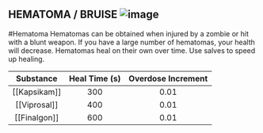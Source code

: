## HEMATOMA / BRUISE ![image](https://user-images.githubusercontent.com/7808279/176214045-81b72c9f-81c0-48f8-8400-f4e9baf38e65.png)

#Hematoma
Hematomas can be obtained when injured by a zombie or hit with a blunt weapon.
If you have a large number of hematomas, your health will decrease.
Hematomas heal on their own over time.
Use salves to speed up healing.

| Substance | Heal Time (s) | Overdose Increment |
|:---------:|:-------------:|:------------------:|
|  [[Kapsikam]] |      300      |        0.01        |
|  [[Viprosal]] |      400      |        0.01        |
|  [[Finalgon]] |      600      |        0.01        |

